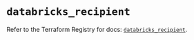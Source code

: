 # `databricks_recipient`

Refer to the Terraform Registry for docs: [`databricks_recipient`](https://registry.terraform.io/providers/databricks/databricks/1.87.1/docs/resources/recipient).
